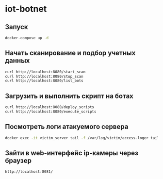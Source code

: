 # iot-botnet

## Запуск
```bash
docker-compose up -d
```
## Начать сканирование и подбор учетных данных
```bash
curl http://localhost:8080/start_scan
curl http://localhost:8080/stop_scan
curl http://localhost:8080/list_bots
```
## Загрузить и выполнить скрипт на ботах
```bash
curl http://localhost:8080/deploy_scripts
curl http://localhost:8080/execute_scripts
```
## Посмотреть логи атакуемого сервера
```bash
docker exec -it victim_server tail -f /var/log/victim/access.loger tail -f /var/log/victim/access.log
```
## Зайти в web-интерфейс ip-камеры через браузер
```bash
http://localhost:8081/
```
